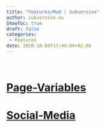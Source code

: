 ```yaml
---
title: "Features/Mod | Subversive"
author: subversive.eu
ShowToc: true
draft: false
categories:
 - Features
date: 2020-10-04T17:44:04+02:00
---
```

​
# [Page-Variables](https://subversive-eu.github.io/hugo-subversive/posts/install/#defaultmd)

# [Social-Media]()

# 